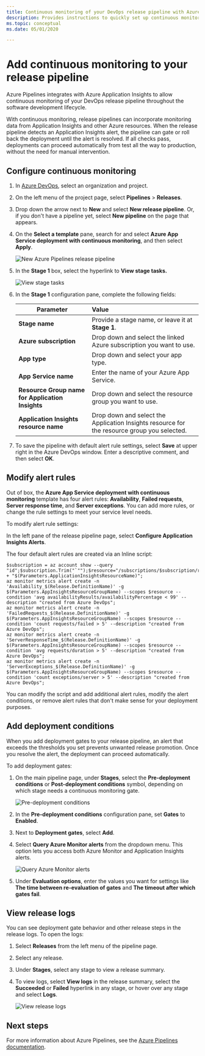 ```yaml
---
title: Continuous monitoring of your DevOps release pipeline with Azure Pipelines and Azure Application Insights  | Microsoft Docs
description: Provides instructions to quickly set up continuous monitoring with Application Insights
ms.topic: conceptual
ms.date: 05/01/2020

---
```


# Add continuous monitoring to your release pipeline

Azure Pipelines integrates with Azure Application Insights to allow continuous monitoring of your DevOps release pipeline throughout the software development lifecycle. 

With continuous monitoring, release pipelines can incorporate monitoring data from Application Insights and other Azure resources. When the release pipeline detects an Application Insights alert, the pipeline can gate or roll back the deployment until the alert is resolved. If all checks pass, deployments can proceed automatically from test all the way to production, without the need for manual intervention. 

## Configure continuous monitoring

1. In [Azure DevOps](https://dev.azure.com), select an organization and project.
   
1. On the left menu of the project page, select **Pipelines** > **Releases**. 
   
1. Drop down the arrow next to **New** and select **New release pipeline**. Or, if you don't have a pipeline yet, select **New pipeline** on the page that appears.
   
1. On the **Select a template** pane, search for and select **Azure App Service deployment with continuous monitoring**, and then select **Apply**. 

   ![New Azure Pipelines release pipeline](media/continuous-monitoring/001.png)

1. In the **Stage 1** box, select the hyperlink to **View stage tasks.**

   ![View stage tasks](media/continuous-monitoring/002.png)

1. In the **Stage 1** configuration pane, complete the following fields: 

    | Parameter        | Value |
   | ------------- |:-----|
   | **Stage name**      | Provide a stage name, or leave it at **Stage 1**. |
   | **Azure subscription** | Drop down and select the linked Azure subscription you want to use.|
   | **App type** | Drop down and select your app type. |
   | **App Service name** | Enter the name of your Azure App Service. |
   | **Resource Group name for Application Insights**    | Drop down and select the resource group you want to use. |
   | **Application Insights resource name** | Drop down and select the Application Insights resource for the resource group you selected.

1. To save the pipeline with default alert rule settings, select **Save** at upper right in the Azure DevOps window. Enter a descriptive comment, and then select **OK**.

## Modify alert rules

Out of box, the **Azure App Service deployment with continuous monitoring** template has four alert rules: **Availability**, **Failed requests**, **Server response time**, and **Server exceptions**. You can add more rules, or change the rule settings to meet your service level needs. 

To modify alert rule settings:

In the left pane of the release pipeline page, select **Configure Application Insights Alerts**.

The four default alert rules are created via an Inline script:

```azurecli
$subscription = az account show --query "id";$subscription.Trim("`"");$resource="/subscriptions/$subscription/resourcegroups/"+"$(Parameters.AppInsightsResourceGroupName)"+"/providers/microsoft.insights/components/" + "$(Parameters.ApplicationInsightsResourceName)";
az monitor metrics alert create -n 'Availability_$(Release.DefinitionName)' -g $(Parameters.AppInsightsResourceGroupName) --scopes $resource --condition 'avg availabilityResults/availabilityPercentage < 99' --description "created from Azure DevOps";
az monitor metrics alert create -n 'FailedRequests_$(Release.DefinitionName)' -g $(Parameters.AppInsightsResourceGroupName) --scopes $resource --condition 'count requests/failed > 5' --description "created from Azure DevOps";
az monitor metrics alert create -n 'ServerResponseTime_$(Release.DefinitionName)' -g $(Parameters.AppInsightsResourceGroupName) --scopes $resource --condition 'avg requests/duration > 5' --description "created from Azure DevOps";
az monitor metrics alert create -n 'ServerExceptions_$(Release.DefinitionName)' -g $(Parameters.AppInsightsResourceGroupName) --scopes $resource --condition 'count exceptions/server > 5' --description "created from Azure DevOps";
```

You can modify the script and add additional alert rules, modify the alert conditions, or remove alert rules that don't make sense for your deployment purposes.

## Add deployment conditions

When you add deployment gates to your release pipeline, an alert that exceeds the thresholds you set prevents unwanted release promotion. Once you resolve the alert, the deployment can proceed automatically.

To add deployment gates:

1. On the main pipeline page, under **Stages**, select the **Pre-deployment conditions** or **Post-deployment conditions** symbol, depending on which stage needs a continuous monitoring gate.
   
   ![Pre-deployment conditions](media/continuous-monitoring/004.png)
   
1. In the **Pre-deployment conditions** configuration pane, set **Gates** to **Enabled**.
   
1. Next to **Deployment gates**, select **Add**.
   
1. Select **Query Azure Monitor alerts** from the dropdown menu. This option lets you access both Azure Monitor and Application Insights alerts.
   
   ![Query Azure Monitor alerts](media/continuous-monitoring/005.png)
   
1. Under **Evaluation options**, enter the values you want for settings like **The time between re-evaluation of gates** and **The timeout after which gates fail**. 

## View release logs

You can see deployment gate behavior and other release steps in the release logs. To open the logs:

1. Select **Releases** from the left menu of the pipeline page. 
   
1. Select any release. 
   
1. Under **Stages**, select any stage to view a release summary. 
   
1. To view logs, select **View logs** in the release summary, select the **Succeeded** or **Failed** hyperlink in any stage, or hover over any stage and select **Logs**. 
   
   ![View release logs](media/continuous-monitoring/006.png)

## Next steps

For more information about Azure Pipelines, see the [Azure Pipelines documentation](/azure/devops/pipelines).
